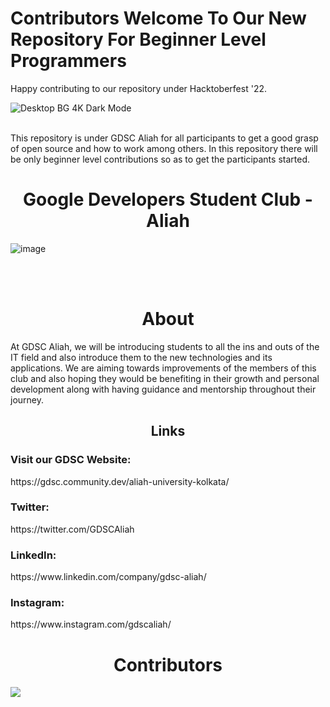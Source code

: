 # Contributors Welcome To Our New Repository For Beginner Level Programmers 
Happy contributing to our repository under Hacktoberfest '22.

![Desktop BG 4K Dark Mode](https://user-images.githubusercontent.com/83830134/194622720-c8e515d1-41e0-4dde-8860-9a1c5d28b7a0.png)

<br>
This repository is under GDSC Aliah for all participants to get a good grasp of open source and how to work among others. In this repository there will be only beginner level contributions so as to get the participants started.
<br>

<h1 align="center">Google Developers Student Club - Aliah</h1>

![image](https://res.cloudinary.com/startup-grind/image/upload/c_fill,dpr_2,f_auto,g_center,h_540,q_auto:good,w_720/v1/gcs/platform-data-dsc/chapter_photos/Aliah-University-Admission.jpg)


<br>
<br>

<h1 align="center">About</h1>

At GDSC Aliah, we will be introducing students to all the ins and outs of the IT field and also introduce them to the new technologies and its applications. We are aiming towards improvements of the members of this club and also hoping they would be benefiting in their growth and personal development along with having guidance and mentorship throughout their journey.

<h2 align="center">Links</h3>
<h3>Visit our GDSC Website: </h3>https://gdsc.community.dev/aliah-university-kolkata/
<h3>Twitter: </h3> https://twitter.com/GDSCAliah
<h3>LinkedIn: </h3> https://www.linkedin.com/company/gdsc-aliah/
<h3>Instagram: </h3>https://www.instagram.com/gdscaliah/

<h1 align="center">Contributors</h1>

<a href="https://github.com/sid-am-ahd935/Aliahns/graphs/contributors">
  <img src="https://contrib.rocks/image?repo=sid-am-ahd935/Aliahns" />
</a>